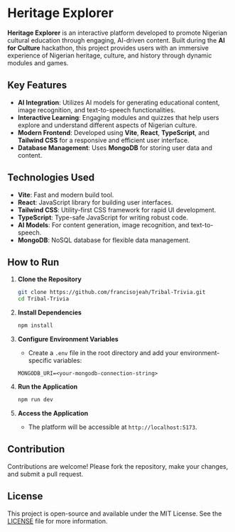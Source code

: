 # Heritage Explorer

**Heritage Explorer** is an interactive platform developed to promote Nigerian cultural education through engaging, AI-driven content. Built during the **AI for Culture** hackathon, this project provides users with an immersive experience of Nigerian heritage, culture, and history through dynamic modules and games.

## Key Features

- **AI Integration**: Utilizes AI models for generating educational content, image recognition, and text-to-speech functionalities.
- **Interactive Learning**: Engaging modules and quizzes that help users explore and understand different aspects of Nigerian culture.
- **Modern Frontend**: Developed using **Vite**, **React**, **TypeScript**, and **Tailwind CSS** for a responsive and efficient user interface.
- **Database Management**: Uses **MongoDB** for storing user data and content.

## Technologies Used

- **Vite**: Fast and modern build tool.
- **React**: JavaScript library for building user interfaces.
- **Tailwind CSS**: Utility-first CSS framework for rapid UI development.
- **TypeScript**: Type-safe JavaScript for writing robust code.
- **AI Models**: For content generation, image recognition, and text-to-speech.
- **MongoDB**: NoSQL database for flexible data management.

## How to Run

1. **Clone the Repository**
   ```bash
   git clone https://github.com/francisojeah/Tribal-Trivia.git
   cd Tribal-Trivia
   ```

2. **Install Dependencies**
   ```bash
   npm install
   ```

3. **Configure Environment Variables**
   - Create a `.env` file in the root directory and add your environment-specific variables:
   ```plaintext
   MONGODB_URI=<your-mongodb-connection-string>
   ```

4. **Run the Application**
   ```bash
   npm run dev
   ```

5. **Access the Application**
   - The platform will be accessible at `http://localhost:5173`.
  

## Contribution

Contributions are welcome! Please fork the repository, make your changes, and submit a pull request.

## License

This project is open-source and available under the MIT License. See the [LICENSE](LICENSE) file for more information.
